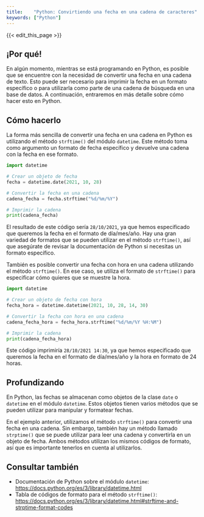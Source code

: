 ```yaml
---
title:    "Python: Convirtiendo una fecha en una cadena de caracteres"
keywords: ["Python"]
---
```


{{< edit_this_page >}}

## ¡Por qué!

En algún momento, mientras se está programando en Python, es posible que se encuentre con la necesidad de convertir una fecha en una cadena de texto. Esto puede ser necesario para imprimir la fecha en un formato específico o para utilizarla como parte de una cadena de búsqueda en una base de datos. A continuación, entraremos en más detalle sobre cómo hacer esto en Python.

## Cómo hacerlo

La forma más sencilla de convertir una fecha en una cadena en Python es utilizando el método `strftime()` del módulo `datetime`. Este método toma como argumento un formato de fecha específico y devuelve una cadena con la fecha en ese formato.

```Python
import datetime

# Crear un objeto de fecha
fecha = datetime.date(2021, 10, 28)

# Convertir la fecha en una cadena
cadena_fecha = fecha.strftime("%d/%m/%Y")

# Imprimir la cadena
print(cadena_fecha)
```

El resultado de este código sería `28/10/2021`, ya que hemos especificado que queremos la fecha en el formato de día/mes/año. Hay una gran variedad de formatos que se pueden utilizar en el método `strftime()`, así que asegúrate de revisar la documentación de Python si necesitas un formato específico.

También es posible convertir una fecha con hora en una cadena utilizando el método `strftime()`. En ese caso, se utiliza el formato de `strftime()` para especificar cómo quieres que se muestre la hora.

```Python
import datetime

# Crear un objeto de fecha con hora
fecha_hora = datetime.datetime(2021, 10, 28, 14, 30)

# Convertir la fecha con hora en una cadena
cadena_fecha_hora = fecha_hora.strftime("%d/%m/%Y %H:%M")

# Imprimir la cadena
print(cadena_fecha_hora)
```

Este código imprimiría `28/10/2021 14:30`, ya que hemos especificado que queremos la fecha en el formato de día/mes/año y la hora en formato de 24 horas.

## Profundizando

En Python, las fechas se almacenan como objetos de la clase `date` o `datetime` en el módulo `datetime`. Estos objetos tienen varios métodos que se pueden utilizar para manipular y formatear fechas.

En el ejemplo anterior, utilizamos el método `strftime()` para convertir una fecha en una cadena. Sin embargo, también hay un método llamado `strptime()` que se puede utilizar para leer una cadena y convertirla en un objeto de fecha. Ambos métodos utilizan los mismos códigos de formato, así que es importante tenerlos en cuenta al utilizarlos.

## Consultar también

- Documentación de Python sobre el módulo `datetime`: https://docs.python.org/es/3/library/datetime.html
- Tabla de códigos de formato para el método `strftime()`: https://docs.python.org/es/3/library/datetime.html#strftime-and-strptime-format-codes